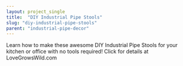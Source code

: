 ```yaml
---
layout: project_single
title:  "DIY Industrial Pipe Stools"
slug: "diy-industrial-pipe-stools"
parent: "industrial-pipe-decor"
---
```

Learn how to make these awesome DIY Industrial Pipe Stools for your kitchen or office with no tools required! Click for details at LoveGrowsWild.com